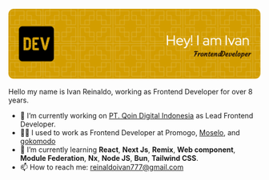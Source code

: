 ![Header](./github-header-image.png)

Hello my name is Ivan Reinaldo, working as Frontend Developer for over 8 years.

- 🔭 I’m currently working on [PT. Qoin Digital Indonesia](https://www.qoin.id) as Lead Frontend Developer.
- 🧑‍💻 I used to work as Frontend Developer at Promogo, [Moselo](https://moselo.com), and [gokomodo](https://gokomodo.com)
- 🌱 I’m currently learning **React**, **Next Js**, **Remix**, **Web component**, **Module Federation**, **Nx**, **Node JS**, **Bun**, **Tailwind CSS**.
- 📫 How to reach me: [reinaldoivan777@gmail.com](mailto:reinaldoivan777@gmail.com)



<!--
**reinaldoivan777/reinaldoivan777** is a ✨ _special_ ✨ repository because its `README.md` (this file) appears on your GitHub profile.

Here are some ideas to get you started:

- 🔭 I’m currently working on ...
- 🌱 I’m currently learning ...
- 👯 I’m looking to collaborate on ...
- 🤔 I’m looking for help with ...
- 💬 Ask me about ...
- 📫 How to reach me: ...
- 😄 Pronouns: ...
- ⚡ Fun fact: ...
-->
